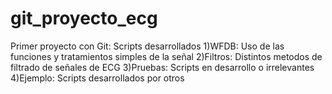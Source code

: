 # git_proyecto_ecg
Primer proyecto con Git: Scripts desarrollados
                            1)WFDB:     Uso de las funciones y tratamientos simples de la señal
                            2)Filtros:  Distintos metodos de filtrado de señales de ECG
                            3)Pruebas:  Scripts en desarrollo o irrelevantes
                            4)Ejemplo:  Scripts desarrollados por otros

